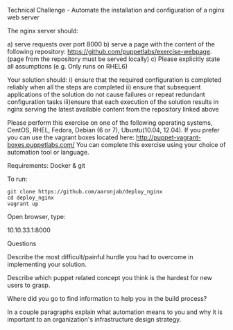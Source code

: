 Technical Challenge - Automate the installation and configuration of a nginx web server

The nginx server should: 

a) serve requests over port 8000 
b) serve a page with the content of the following repository: 
	https://github.com/puppetlabs/exercise-webpage. (page from the repository must be served locally) 
c) Please explicitly state all assumptions (e.g. Only runs on RHEL6)

Your solution should: 
i) ensure that the required configuration is completed reliably when all the steps are completed 
ii) ensure that subsequent applications of the solution do not cause failures or repeat redundant configuration tasks 
iii)ensure that each execution of the solution results in nginx serving the latest available content from the repository linked above

Please perform this exercise on one of the following operating systems, CentOS, RHEL, Fedora, Debian (6 or 7), Ubuntu(10.04, 12.04). If you prefer you can use the vagrant boxes located here: http://puppet-vagrant-boxes.puppetlabs.com/ You can complete this exercise using your choice of automation tool or language.

Requirements:
	Docker & git

To run: 

	git clone https://github.com/aaronjab/deploy_nginx 
	cd deploy_nginx 
	vagrant up

Open browser, type:

10.10.33.1:8000

Questions

Describe the most difficult/painful hurdle you had to overcome in implementing your solution.

Describe which puppet related concept you think is the hardest for new users to grasp.

Where did you go to find information to help you in the build process?

In a couple paragraphs explain what automation means to you and why it is important to an organization's infrastructure design strategy.
